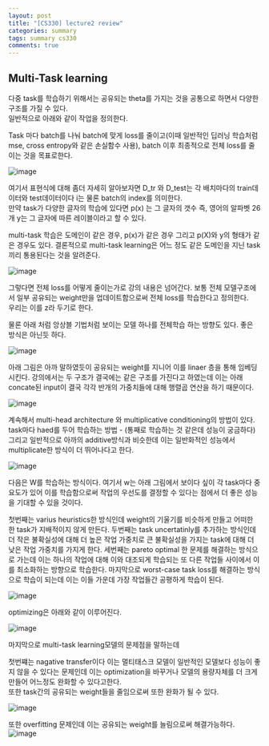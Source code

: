 ```yaml
---
layout: post
title: "[CS330] lecture2 review"
categories: summary
tags: summary cs330
comments: true
---
```


## Multi-Task learning

다중 task를 학습하기 위해서는 공유되는 theta를 가지는 것을 공통으로 하면서 다양한 구조를 가질 수 있다.  
일반적으로 아래와 같이 작업을 정의한다.  

Task 마다 batch를 나눠 batch에 맞게 loss를 줄이고(이때 일반적인 딥러닝 학습처럼 mse, cross entropy와 같은 손실함수 사용), batch 이후 최종적으로 전체 loss를
줄이는 것을 목표로한다. 

![image](https://user-images.githubusercontent.com/65720894/177447575-a9ebf0e0-57b0-40d7-a977-d7ce5903f75d.png)


여기서 표현식에 대해 좀더 자세히 알아보자면 D_tr 와 D_test는 각 배치마다의 train데이터와 test데이터이다 i는 물론 batch의 index를 의미한다.  
만약 task가 다양한 글자의 학습에 있다면 p(x) 는 그 글자의 갯수 즉, 영어의 알파벳 26개 y는 그 글자에 따른 레이블이라고 할 수 있다. 

multi-task 학습은 도메인이 같은 경우, p(x)가 같은 경우 그리고 p(X)와 y의 형태가 같은 경우도 있다. 결론적으로 multi-task learning은 어느 정도 같은 도메인을 지닌
task끼리 통용된다는 것을 알려준다.

![image](https://user-images.githubusercontent.com/65720894/177448743-c46e6102-9748-42ad-bd0f-efb3d29d6fe6.png)


그렇다면 전체 loss를 어떻게 줄이는가로 강의 내용은 넘어간다. 보통 전체 모델구조에서 일부 공유되는 weight만을 업데이트함으로써 전체 loss를 학습한다고 정의한다.  
우리는 이를 z라 두기로 한다.

물론 아래 처럼 앙상블 기법처럼 보이는 모델 하나를 전체학습 하는 방향도 있다. 좋은 방식은 아닌듯 하다.

![image](https://user-images.githubusercontent.com/65720894/177449092-cb0dd05c-7021-45d1-bc6b-7230dfeaf397.png)


아래 그림은 아까 말하였듯이 공유되는 weight를 지니어 이를 linaer 층을 통해 임베딩시킨다. 강의에서는 두 구조가 결국에는 같은 구조를 가진다고 하였는데 
이는 아래 concate된 input이 결국 각각 반개의 가중치들에 대해 행렬곱 연산을 하기 때문이다. 

![image](https://user-images.githubusercontent.com/65720894/177449623-aa85f12a-774b-414a-90c2-c4c8d7bc18f7.png)

계속해서 multi-head architecture 와 multiplicative conditioning의 방법이 있다. 
task마다 haed를 두어 학습하는 방법 - (통째로 학습하는 것 같은데 성능이 궁금하다) 그리고 일반적으로 아까의 additive방식과 비슷한데 이는 일반화적인 성능에서 
multiplicate한 방식이 더 뛰어나다고 한다.

![image](https://user-images.githubusercontent.com/65720894/177451227-0df3227e-6306-449e-81b8-0b208cf69ab0.png)

다음은 W를 학습하는 방식이다. 여기서 w는 아래 그림에서 보이다 싶이 각 task마다 중요도가 있어 이를 학습함으로써 작업의 우선도를 결정할 수 있다는 점에서
더 좋은 성능을 기대할 수 있을 것이다.

첫번째는 varius heuristics한 방식인데 weight의 기울기를 비슷하게 만들고 어떠한 한 task가 지배적이지 않게 만든다. 
두번째는 task uncertatinly를 추가하는 방식인데 더 작은 불확실성에 대해 더 높은 작업 가중치로 큰 불확실성을 가지는 task에 대해 더 낮은 작업 가중치를 가지게 한다.
세번째는 pareto optimal 한 문제를 해결하는 방식으로 가는데 이는 하나의 작업에 대해 이와 대조되게 학습되는 또 다른 작업들 사이에서 이를 최소화하는 방향으로 학습한다.
마지막으로 worst-case task loss를 해결하는 방식으로 학습이 되는데 이는 이들 가운데 가장 작업들간 공평하게 학습이 된다.

![image](https://user-images.githubusercontent.com/65720894/177453626-7f6742a7-3403-4ac4-b5f9-db081b4884f4.png)

optimizing은 아래와 같이 이루어진다.

![image](https://user-images.githubusercontent.com/65720894/177453808-74f372e9-d2ec-4fb9-b0d7-71b5d0562ea5.png)

마지막으로 multi-task learning모델의 문제점을 말하는데

첫번쨰는 nagative transfer이다 이는 멀티태스크 모델이 일반적인 모델보다 성능이 좋지 않을 수 있다는 문제인데 
이는 optimization을 바꾸거나 모델의 용량자체를 더 크게 만들어 어느정도 완화할 수 있다고한다.    
또한 task간의 공유되는 weight들을 줄임으로써 또한 완화가 될 수 있다. 

![image](https://user-images.githubusercontent.com/65720894/177455428-7030da80-0815-4f09-8819-f84dffe84cfb.png)

또한 overfitting 문제인데 
이는 공유되는 weight를 늘림으로써 해결가능하다.
![image](https://user-images.githubusercontent.com/65720894/177455664-754f447f-8100-440c-884c-1fe8ce67719a.png)






















